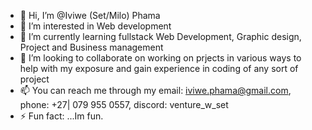 - 👋 Hi, I’m @Iviwe (Set/Milo) Phama
- 👀 I’m interested in Web development
- 🌱 I’m currently learning fullstack Web Development, Graphic design, Project and Business management
- 💞️ I’m looking to collaborate on working on prjects in various ways to help with my exposure and gain experience in coding of any sort of project
- 📫 You can reach me through my email: iviwe.phama@gmail.com, phone: +27| 079 955 0557, discord: venture_w_set
- ⚡ Fun fact: ...Im fun.

<!---
IviweSet/IviweSet is a ✨ progress ✨ repository because its `README.md` (this file) appears on your GitHub profile.
You can click the Preview link to take a look at your changes.
--->
